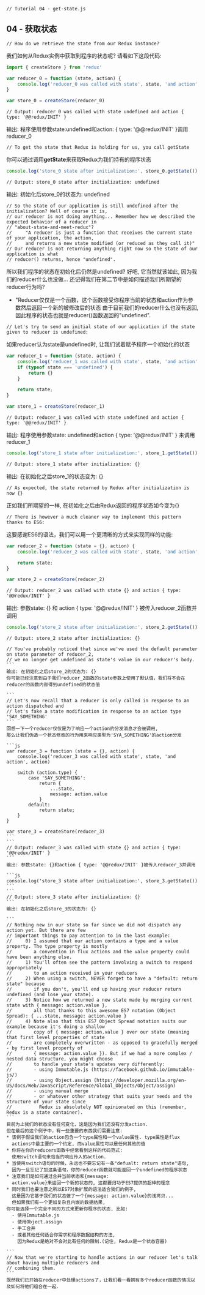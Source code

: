 ```
// Tutorial 04 - get-state.js
```
## 04 - 获取状态

```
// How do we retrieve the state from our Redux instance?
```
我们如何从Redux实例中获取到程序的状态呢? 请看如下这段代码:

```js
import { createStore } from 'redux'

var reducer_0 = function (state, action) {
    console.log('reducer_0 was called with state', state, 'and action', action)
}

var store_0 = createStore(reducer_0)
```
```
// Output: reducer_0 was called with state undefined and action { type: '@@redux/INIT' }
```
输出: 程序使用参数state:undefined和action: { type: '@@redux/INIT' }调用reducer_0

```
// To get the state that Redux is holding for us, you call getState
```
你可以通过调用**getState**来获取Redux为我们持有的程序状态

```js
console.log('store_0 state after initialization:', store_0.getState())
```
```
// Output: store_0 state after initialization: undefined
```
输出: 初始化后store_0的状态为: undefined

```
// So the state of our application is still undefined after the initialization? Well of course it is,
// our reducer is not doing anything... Remember how we described the expected behavior of a reducer in
// "about-state-and-meet-redux"?
//     "A reducer is just a function that receives the current state of your application, the action,
//     and returns a new state modified (or reduced as they call it)"
// Our reducer is not returning anything right now so the state of our application is what
// reducer() returns, hence "undefined".
```
所以我们程序的状态在初始化后仍然是undefined? 好吧, 它当然就该如此,
因为我们的reducer什么也没做...
还记得我们在第二节中是如何描述我们所期望的reducer行为吗?
  - "Reducer仅仅是一个函数，这个函数接受你程序当前的状态和action作为参数然后返回一个新的被修改后的状态
由于目前我们的reducer什么也没有返回,
因此程序的状态也就是reducer()函数返回的"undefined".

```
// Let's try to send an initial state of our application if the state given to reducer is undefined:
```
如果reducer认为state是undefined时, 让我们试着赋予程序一个初始化的状态
```js
var reducer_1 = function (state, action) {
    console.log('reducer_1 was called with state', state, 'and action', action)
    if (typeof state === 'undefined') {
        return {}
    }

    return state;
}

var store_1 = createStore(reducer_1)
```
```
// Output: reducer_1 was called with state undefined and action { type: '@@redux/INIT' }
```
输出: 程序使用参数state: undefined和action { type: '@@redux/INIT' }
来调用reducer_1

```js
console.log('store_1 state after initialization:', store_1.getState())
```
```
// Output: store_1 state after initialization: {}
```
输出: 在初始化之后store_1的状态变为: {}

```
// As expected, the state returned by Redux after initialization is now {}
```
正如我们所期望的一样, 在初始化之后由Redux返回的程序状态如今变为{}

```
// There is however a much cleaner way to implement this pattern thanks to ES6:
```
这要感谢ES6的语法，我们可以用一个更清晰的方式来实现同样的功能:

```js
var reducer_2 = function (state = {}, action) {
    console.log('reducer_2 was called with state', state, 'and action', action)

    return state;
}

var store_2 = createStore(reducer_2)
```
```
// Output: reducer_2 was called with state {} and action { type: '@@redux/INIT' }
```
输出: 参数state: {} 和 action { type: '@@redux/INIT' }
被传入reducer_2函数并调用

```js
console.log('store_2 state after initialization:', store_2.getState())
```
````
// Output: store_2 state after initialization: {}

// You've probably noticed that since we've used the default parameter on state parameter of reducer_2,
// we no longer get undefined as state's value in our reducer's body.
```
输出: 在初始化之后store_2的状态为: {}
你可能已经注意到由于我们reducer_2函数的state参数上使用了默认值，我们将不会在reducer的函数内部得到undefined的状态值

```
// Let's now recall that a reducer is only called in response to an action dispatched and
// let's fake a state modification in response to an action type 'SAY_SOMETHING'
```
回想一下一个reducer仅仅是为了响应一个action的分发消息才会被调用,
那么让我们伪造一个状态修改的行为用来响应类型为'SYA_SOMETHING'的action分发

```js
var reducer_3 = function (state = {}, action) {
    console.log('reducer_3 was called with state', state, 'and action', action)

    switch (action.type) {
        case 'SAY_SOMETHING':
            return {
                ...state,
                message: action.value
            }
        default:
            return state;
    }
}

var store_3 = createStore(reducer_3)
```
```
// Output: reducer_3 was called with state {} and action { type: '@@redux/INIT' }
```
输出: 参数state: {}和action { type: '@@redux/INIT' }被传入reducer_3并调用

```js
console.log('store_3 state after initialization:', store_3.getState())
```
```
// Output: store_3 state after initialization: {}
```
输出: 在初始化之后store_3的状态为: {}

```
// Nothing new in our state so far since we did not dispatch any action yet. But there are few
// important things to pay attention to in the last example:
//     0) I assumed that our action contains a type and a value property. The type property is mostly
//        a convention in flux actions and the value property could have been anything else.
//     1) You'll often see the pattern involving a switch to respond appropriately
//        to an action received in your reducers
//     2) When using a switch, NEVER forget to have a "default: return state" because
//        if you don't, you'll end up having your reducer return undefined (and lose your state).
//     3) Notice how we returned a new state made by merging current state with { message: action.value },
//        all that thanks to this awesome ES7 notation (Object Spread): { ...state, message: action.value }
//     4) Note also that this ES7 Object Spread notation suits our example because it's doing a shallow
//        copy of { message: action.value } over our state (meaning that first level properties of state
//        are completely overwritten - as opposed to gracefully merged - by first level property of
//        { message: action.value }). But if we had a more complex / nested data structure, you might choose
//        to handle your state's updates very differently:
//        - using Immutable.js (https://facebook.github.io/immutable-js/)
//        - using Object.assign (https://developer.mozilla.org/en-US/docs/Web/JavaScript/Reference/Global_Objects/Object/assign)
//        - using manual merge
//        - or whatever other strategy that suits your needs and the structure of your state since
//          Redux is absolutely NOT opinionated on this (remember, Redux is a state container).
```
目前为止我们的状态没有任何变化，这是因为我们还没有分发action.
但在最后的这个例子中，有一些重要的东西我们需要注意:
* 该例子假设我们的action包含一个type属性和一个value属性. type属性是flux
  actions中最主要的一个约定, 而value属性可以是任何其他的值
* 你将在你的reducers函数中经常看到这样的代码范式:
  使用switch语句来恰当的响应传入的action.
* 当使用switch语句的时候，永远也不要忘记有一条"defualt: return state"语句,
  因为一旦忘记了加这条语句，你的reducer函数就可能返回一个undefined的程序状态
* 注意我们是如何通过合并当前状态和{message:
  action.value}来返回一个新的状态的, 这都要归功于ES7提供的超棒的理念
* 同时我们也要注意之所以ES7对象扩展的语法适合我们的例子,
  这是因为它基于我们的状态做了一个{message: action.value}的浅拷贝...
  但如果我们有一个更加复杂且内嵌的数据结果,
你可能选择一个完全不同的方式来更新你程序的状态, 比如:
  - 使用Immutable.js
  - 使用Object.assign
  - 手工合并
  - 或者其他任何适合你需求和程序数据结构的方法,
    因为Redux是绝对不会对此有任何的限制.(记住, Redux是一个状态容器)

```
// Now that we're starting to handle actions in our reducer let's talk about having multiple reducers and
// combining them.
```
既然我们已开始在reducer中处理actions了，让我们看一看拥有多个reducer函数的情况以及如何将他们组合在一起.

